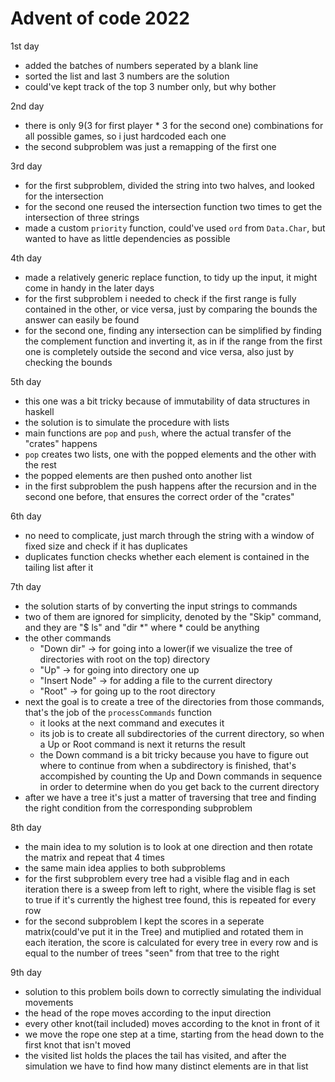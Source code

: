 # Advent of code 2022

1st day
 - added the batches of numbers seperated by a blank line
 - sorted the list and last 3 numbers are the solution
 - could've kept track of the top 3 number only, but why bother

2nd day
  - there is only 9(3 for first player * 3 for the second one) combinations for all possible games,
    so i just hardcoded each one
  - the second subproblem was just a remapping of the first one

3rd day
 - for the first subproblem, divided the string into two halves, and looked for the intersection
 - for the second one reused the intersection function two times to get the intersection of three strings
 - made a custom `priority` function, could've used `ord` from `Data.Char`, 
     but wanted to have as little dependencies as possible

4th day
  - made a relatively generic replace function, to tidy up the input, it might come in handy in the later days
  - for the first subproblem i needed to check if the first range is fully contained in the other, or vice versa,
     just by comparing the bounds the answer can easily be found
  - for the second one, finding any intersection can be simplified by finding the complement function and inverting it,
    as in if the range from the first one is completely outside the second and vice versa, also just by checking the bounds

5th day
  - this one was a bit tricky because of immutability of data structures in haskell
  - the solution is to simulate the procedure with lists 
  - main functions are `pop` and `push`, where the actual transfer of the "crates" happens
  - `pop` creates two lists, one with the popped elements and the other with the rest
  - the popped elements are then pushed onto another list
  - in the first subproblem the push happens after the recursion and in the second one before, that ensures the correct order of the "crates"

6th day
  - no need to complicate, just march through the string with a window of fixed size and check if it has duplicates
  - duplicates function checks whether each element is contained in the tailing list after it

7th day
  - the solution starts of by converting the input strings to commands 
  - two of them are ignored for simplicity, denoted by the "Skip" command, and they are "$ ls" and "dir \*" where \* could be anything
  - the other commands
     - "Down dir" -> for going into a lower(if we visualize the tree of directories with root on the top) directory
     - "Up" -> for going into directory one up
     - "Insert Node" -> for adding a file to the current directory
     - "Root" -> for going up to the root directory
  - next the goal is to create a tree of the directories from those commands, that's the job of the `processCommands` function
      - it looks at the next command and executes it
      - its job is to create all subdirectories of the current directory, so when a Up or Root command is next it returns the result
      - the Down command is a bit tricky because you have to figure out where to continue from when a subdirectory is finished,
         that's accompished by counting the Up and Down commands in sequence in order to determine when do you get back
         to the current directory
  - after we have a tree it's just a matter of traversing that tree and finding the right condition from the 
    corresponding subproblem

8th day
  - the main idea to my solution is to look at one direction and then rotate the matrix and repeat that 4 times
  - the same main idea applies to both subproblems
  - for the first subproblem every tree had a visible flag and in each iteration there is a sweep from left to right,
      where the visible flag is set to true if it's currently the highest tree found, this is repeated for every row
  - for the second subproblem I kept the scores in a seperate matrix(could've put it in the Tree) and mutiplied
      and rotated them in each iteration, the score is calculated for every tree in every row and is equal to the 
      number of trees "seen" from that tree to the right
 
 9th day
   - solution to this problem boils down to correctly simulating the individual movements
   - the head of the rope moves according to the input direction
   - every other knot(tail included) moves according to the knot in front of it
   - we move the rope one step at a time, starting from the head down to the first knot that isn't moved
   - the visited list holds the places the tail has visited, and after the simulation we have to find how
      many distinct elements are in that list
